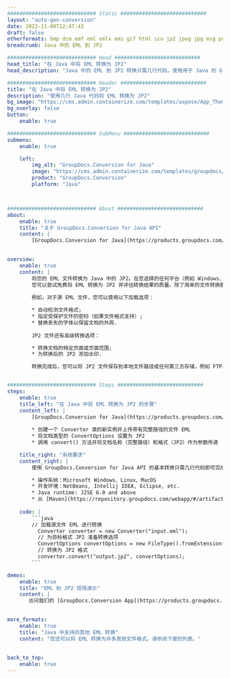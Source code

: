 ```yaml
---
############################# Static ############################
layout: "auto-gen-conversion"
date: 2022-11-08T12:47:43
draft: false
otherformats: bmp dcm emf eml emlx emz gif html ico jp2 jpeg jpg msg png psb psd svg svgz tga tif tiff webp wmf wmz
breadcrumb: Java 中的 EML 到 JP2

############################# Head ############################
head_title: "在 Java 中将 EML 转换为 JP2"
head_description: "Java 中的 EML 到 JP2 转换只需几行代码。使用用于 Java 的 GroupDocs 文档转换 API 转换 160 多种文件格式"

############################# Header ############################
title: "在 Java 中将 EML 转换为 JP2"
description: "使用几行 Java 代码将 EML 转换为 JP2"
bg_image: "https://cms.admin.containerize.com/templates/aspose/App_Themes/V3/images/bg/header1.png"
bg_overlay: false
button:
    enable: true

############################# SubMenu ############################
submenu:
    enable: true

    left:
        img_alt: "GroupDocs.Conversion for Java"
        image: "https://cms.admin.containerize.com/templates/groupdocs/images/product-logos/90x90-noborder/groupdocs-conversion-java.png"
        product: "GroupDocs.Conversion"
        platform: "Java"



############################# About ############################
about:
    enable: true
    title: "关于 GroupDocs.Conversion for Java API"
    content: |
        [GroupDocs.Conversion for Java](https://products.groupdocs.com/conversion/java/) 是一种高级文件格式转换 API，用于在 Microsoft Office、OpenDocument、PDF、HTML、电子邮件、CAD 等流行图像和文档格式之间进行转换。只需几行代码即可完成更多工作。本机 API 会自动检测原始文档的格式，并提供许多选项来自定义转换后的文档。除了从文档中提取信息的功能外，它还默认支持将转换结果缓存到本地磁盘。但是，任何类型的缓存存储都可以通过实施适当的接口来支持 - Amazon S3、Dropbox、Google Drive、Windows Azure、Reddis 或任何其他接口。
    

overview:
    enable: true
    content: |
        将您的 EML 文件转换为 Java 中的 JP2。在您选择的任何平台（例如 Windows、Linux、macOS）上，只需几行 Java 代码。
        您可以尝试免费将 EML 转换为 JP2 并评估转换结果的质量。除了简单的文件转换脚本外，您还可以尝试更复杂的选项来加载 EML 源文件并存储 JP2 输出。 
        
        例如，对于源 EML 文件，您可以使用以下加载选项：

        * 自动检测文件格式;
        * 指定受保护文件的密码（如果文件格式支持）;
        * 替换丢失的字体以保留文档的外观.
        
        JP2 文件还有高级转换选项：

        * 转换文档的特定页面或页面范围;
        * 为转换后的 JP2 添加水印.

        转换完成后，您可以将 JP2 文件保存到本地文件路径或任何第三方存储，例如 FTP、Amazon S3、Google Drive、Dropbox 等。请注意 - 转换 EML到 JP2，您不需要安装任何额外的软件，例如 MS Office、Open Office、Adobe Acrobat Reader 等。


############################# Steps ############################
steps:
    enable: true
    title_left: "在 Java 中将 EML 转换为 JP2 的步骤"
    content_left: |
        [GroupDocs.Conversion for Java](https://products.groupdocs.com/conversion/java/) 允许开发人员使用几行代码轻松地将 EML 文件转换为 JP2。
        
        * 创建一个 Converter 类的新实例并上传带有完整路径的文件 EML
        * 将文档类型的 ConvertOptions 设置为 JP2
        * 调用 convert() 方法并将文档名称（完整路径）和格式（JP2）作为参数传递

    title_right: "系统要求"
    content_right: |
        使用 GroupDocs.Conversion for Java API 的基本转换只需几行代码即可完成。所有主要平台和操作系统都支持我们的 API。在执行以下代码之前，请确保您的系统上安装了以下先决条件。

        * 操作系统：Microsoft Windows、Linux、MacOS
        * 开发环境：NetBeans, Intellij IDEA, Eclipse, etc.
        * Java runtime: J2SE 6.0 and above
        * 从 [Maven](https://repository.groupdocs.com/webapp/#/artifacts/browse/tree/General/repo/com/groupdocs/groupdocs-conversion) 获取最新的 GroupDocs.Conversion for Java
         
    code: |
        ```java    
        // 加载源文件 EML 进行转换
          Converter converter = new Converter("input.eml");
          // 为目标格式 JP2 准备转换选项
          ConvertOptions convertOptions = new FileType().fromExtension("jp2").getConvertOptions();
          // 转换为 JP2 格式
          converter.convert("output.jp2", convertOptions);
        ```

demos:
    enable: true
    title: "EML 到 JP2 现场演示"
    content: |
       访问我们的 [GroupDocs.Conversion App](https://products.groupdocs.app/conversion/family) 网站并立即尝试 EML 到 JP2 转换。免费演示具有以下好处
          

more_formats:
    enable: true
    title: "Java 中支持的其他 EML 转换"
    content: "您还可以将 EML 转换为许多其他文件格式。请参阅下面的列表。"
       
       
back_to_top:
    enable: true
---
```

